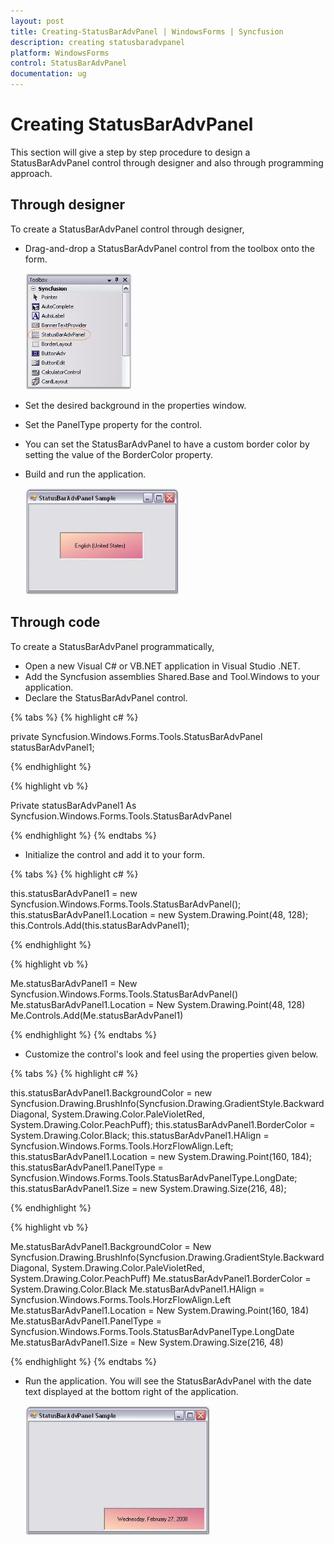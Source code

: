 ```yaml
---
layout: post
title: Creating-StatusBarAdvPanel | WindowsForms | Syncfusion
description: creating statusbaradvpanel
platform: WindowsForms
control: StatusBarAdvPanel
documentation: ug
---
```


# Creating StatusBarAdvPanel

This section will give a step by step procedure to design a StatusBarAdvPanel control through designer and also through programming approach.

## Through designer

To create a StatusBarAdvPanel control through designer,

* Drag-and-drop a StatusBarAdvPanel control from the toolbox onto the form.

  ![](Overview_images/Overview_img80.jpeg)

* Set the desired background in the properties window.
* Set the PanelType property for the control.
* You can set the StatusBarAdvPanel to have a custom border color by setting the value of the BorderColor property.
* Build and run the application.

  ![](Overview_images/Overview_img81.jpeg) 
  
## Through code

To create a StatusBarAdvPanel programmatically,

* Open a new Visual C# or VB.NET application in Visual Studio .NET.
* Add the Syncfusion assemblies Shared.Base and Tool.Windows to your application.
* Declare the StatusBarAdvPanel control.

{% tabs %}
{% highlight c# %}

private Syncfusion.Windows.Forms.Tools.StatusBarAdvPanel statusBarAdvPanel1;

{% endhighlight %}

{% highlight vb %}

Private statusBarAdvPanel1 As Syncfusion.Windows.Forms.Tools.StatusBarAdvPanel

{% endhighlight %}
{% endtabs %}

* Initialize the control and add it to your form.

{% tabs %}
{% highlight c# %}

this.statusBarAdvPanel1 = new Syncfusion.Windows.Forms.Tools.StatusBarAdvPanel();
this.statusBarAdvPanel1.Location = new System.Drawing.Point(48, 128);
this.Controls.Add(this.statusBarAdvPanel1);

{% endhighlight %}

{% highlight vb %}

Me.statusBarAdvPanel1 = New Syncfusion.Windows.Forms.Tools.StatusBarAdvPanel()
Me.statusBarAdvPanel1.Location = New System.Drawing.Point(48, 128)
Me.Controls.Add(Me.statusBarAdvPanel1)

{% endhighlight %}
{% endtabs %}

* Customize the control's look and feel using the properties given below.

{% tabs %}
{% highlight c# %}

this.statusBarAdvPanel1.BackgroundColor = new Syncfusion.Drawing.BrushInfo(Syncfusion.Drawing.GradientStyle.BackwardDiagonal, System.Drawing.Color.PaleVioletRed, System.Drawing.Color.PeachPuff);
this.statusBarAdvPanel1.BorderColor = System.Drawing.Color.Black;
this.statusBarAdvPanel1.HAlign = Syncfusion.Windows.Forms.Tools.HorzFlowAlign.Left;
this.statusBarAdvPanel1.Location = new System.Drawing.Point(160, 184);
this.statusBarAdvPanel1.PanelType = Syncfusion.Windows.Forms.Tools.StatusBarAdvPanelType.LongDate;
this.statusBarAdvPanel1.Size = new System.Drawing.Size(216, 48);

{% endhighlight %}

{% highlight vb %}

Me.statusBarAdvPanel1.BackgroundColor = New Syncfusion.Drawing.BrushInfo(Syncfusion.Drawing.GradientStyle.BackwardDiagonal, System.Drawing.Color.PaleVioletRed, System.Drawing.Color.PeachPuff)
Me.statusBarAdvPanel1.BorderColor = System.Drawing.Color.Black
Me.statusBarAdvPanel1.HAlign = Syncfusion.Windows.Forms.Tools.HorzFlowAlign.Left
Me.statusBarAdvPanel1.Location = New System.Drawing.Point(160, 184)
Me.statusBarAdvPanel1.PanelType = Syncfusion.Windows.Forms.Tools.StatusBarAdvPanelType.LongDate
Me.statusBarAdvPanel1.Size = New System.Drawing.Size(216, 48)

{% endhighlight %}
{% endtabs %}

* Run the application. You will see the StatusBarAdvPanel with the date text displayed at the bottom right of the application.

  ![](Overview_images/Overview_img82.jpeg) 